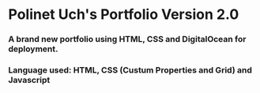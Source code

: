 # Polinet Uch's Portfolio Version 2.0

### A brand new portfolio using HTML, CSS and DigitalOcean for deployment.

### Language used: HTML, CSS (Custum Properties and Grid) and Javascript
